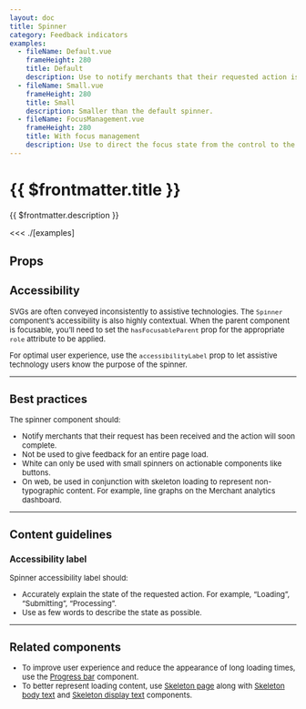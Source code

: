 ```yaml
---
layout: doc
title: Spinner
category: Feedback indicators
examples:
  - fileName: Default.vue
    frameHeight: 280
    title: Default
    description: Use to notify merchants that their requested action is being processed.
  - fileName: Small.vue
    frameHeight: 280
    title: Small
    description: Smaller than the default spinner.
  - fileName: FocusManagement.vue
    frameHeight: 280
    title: With focus management
    description: Use to direct the focus state from the control to the spinner, to the content.
---
```


# {{ $frontmatter.title }}

<Lede>

{{ $frontmatter.description }}

</Lede>

<Examples>

<<< ./[examples]

</Examples>

## Props

<PropsTable />

<div style="font-size: 0.8125rem">

## Accessibility

SVGs are often conveyed inconsistently to assistive technologies. The `Spinner` component’s accessibility is also highly contextual. When the parent component is focusable, you’ll need to set the `hasFocusableParent` prop for the appropriate `role` attribute to be applied.

For optimal user experience, use the `accessibilityLabel` prop to let assistive technology users know the purpose of the spinner.

---

## Best practices

The spinner component should:

- Notify merchants that their request has been received and the action will soon complete.
- Not be used to give feedback for an entire page load.
- White can only be used with small spinners on actionable components like buttons.
- On web, be used in conjunction with skeleton loading to represent non-typographic content. For example, line graphs on the Merchant analytics dashboard.

---

## Content guidelines

### Accessibility label

Spinner accessibility label should:

- Accurately explain the state of the requested action. For example, “Loading”, “Submitting”, “Processing”.
- Use as few words to describe the state as possible.

---

## Related components

- To improve user experience and reduce the appearance of long loading times, use the [Progress bar](/components/ProgressBar) component.
- To better represent loading content, use [Skeleton page](/components/SkeletonPage) along with [Skeleton body text](/components/SkeletonBodyText) and [Skeleton display text](/components/SkeletonDisplayText) components.

</div>
